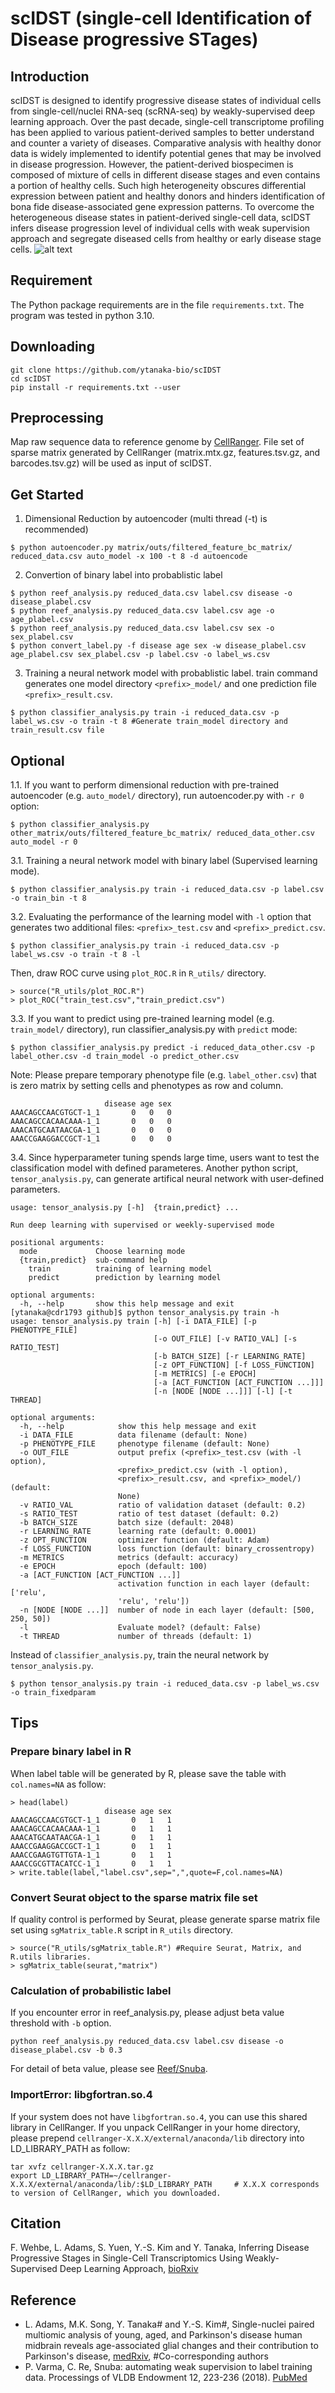 # scIDST (single-cell Identification of Disease progressive STages)
## Introduction
scIDST is designed to identify progressive disease states of individual cells from single-cell/nuclei RNA-seq (scRNA-seq) by weakly-supervised deep learning approach. Over the past decade, single-cell transcriptome profiling has been applied to various patient-derived samples to better understand and counter a variety of diseases. Comparative analysis with healthy donor data is widely implemented to identify potential genes that may be involved in disease progression. However, the patient-derived biospecimen is composed of mixture of cells in different disease stages and even contains a portion of healthy cells. Such high heterogeneity obscures differential expression between patient and healthy donors and hinders identification of bona fide disease-associated gene expression patterns. To overcome the heterogeneous disease states in patient-derived single-cell data, scIDST infers disease progression level of individual cells with weak supervision approach and segregate diseased cells from healthy or early disease stage cells. 
![alt text](Fig/model.png)

## Requirement
The Python package requirements are in the file `requirements.txt`. The program was tested in python 3.10.

## Downloading
```{r eval=FALSE}
git clone https://github.com/ytanaka-bio/scIDST
cd scIDST
pip install -r requirements.txt --user
```
## Preprocessing
Map raw sequence data to reference genome by [CellRanger](https://support.10xgenomics.com/single-cell-gene-expression/software/pipelines/latest/what-is-cell-ranger). File set of sparse matrix generated by CellRanger (matrix.mtx.gz, features.tsv.gz, and barcodes.tsv.gz) will be used as input of scIDST.

## Get Started
1. Dimensional Reduction by autoencoder (multi thread (-t) is recommended)
```{r eval=FALSE}
$ python autoencoder.py matrix/outs/filtered_feature_bc_matrix/ reduced_data.csv auto_model -x 100 -t 8 -d autoencode
```
2. Convertion of binary label into probablistic label
```{r eval=FALSE}
$ python reef_analysis.py reduced_data.csv label.csv disease -o disease_plabel.csv
$ python reef_analysis.py reduced_data.csv label.csv age -o age_plabel.csv
$ python reef_analysis.py reduced_data.csv label.csv sex -o sex_plabel.csv
$ python convert_label.py -f disease age sex -w disease_plabel.csv age_plabel.csv sex_plabel.csv -p label.csv -o label_ws.csv
```
3. Training a neural network model with probablistic label. train command generates one model directory `<prefix>_model/` and one prediction file `<prefix>_result.csv`.
```{r eval=FALSE}
$ python classifier_analysis.py train -i reduced_data.csv -p label_ws.csv -o train -t 8 #Generate train_model directory and train_result.csv file
```
## Optional
1.1. If you want to perform dimensional reduction with pre-trained autoencoder (e.g. `auto_model/` directory), run autoencoder.py with `-r 0` option:
```{r eval=FALSE}
$ python classifier_analysis.py other_matrix/outs/filtered_feature_bc_matrix/ reduced_data_other.csv auto_model -r 0
```
3.1. Training a neural network model with binary label (Supervised learning mode).
```{r eval=FALSE}
$ python classifier_analysis.py train -i reduced_data.csv -p label.csv -o train_bin -t 8 
```
3.2. Evaluating the performance of the learning model with `-l` option that generates two additional files: `<prefix>_test.csv` and `<prefix>_predict.csv`.
```{r eval=FALSE}
$ python classifier_analysis.py train -i reduced_data.csv -p label_ws.csv -o train -t 8 -l 
```
Then, draw ROC curve using `plot_ROC.R` in `R_utils/` directory.
```{r eval=FALSE}
> source("R_utils/plot_ROC.R")
> plot_ROC("train_test.csv","train_predict.csv")
```
3.3. If you want to predict using pre-trained learning model (e.g. `train_model/` directory), run classifier_analysis.py with `predict` mode:
```{r eval=FALSE}
$ python classifier_analysis.py predict -i reduced_data_other.csv -p label_other.csv -d train_model -o predict_other.csv
```
Note: Please prepare temporary phenotype file (e.g. `label_other.csv`) that is zero matrix by setting cells and phenotypes as row and column.
```{r eval=FALSE}
                     disease age sex
AAACAGCCAACGTGCT-1_1       0   0   0
AAACAGCCACAACAAA-1_1       0   0   0
AAACATGCAATAACGA-1_1       0   0   0
AAACCGAAGGACCGCT-1_1       0   0   0
```
3.4. Since hyperparameter tuning spends large time, users want to test the classification model with defined parameteres. Another python script, `tensor_analysis.py`, can generate artifical neural network with user-defined parameters.
```{r eval=FALSE}
usage: tensor_analysis.py [-h]  {train,predict} ...

Run deep learning with supervised or weekly-supervised mode

positional arguments:
  mode             Choose learning mode
  {train,predict}  sub-command help
    train          training of learning model
    predict        prediction by learning model

optional arguments:
  -h, --help       show this help message and exit
[ytanaka@cdr1793 github]$ python tensor_analysis.py train -h
usage: tensor_analysis.py train [-h] [-i DATA_FILE] [-p PHENOTYPE_FILE]
                                [-o OUT_FILE] [-v RATIO_VAL] [-s RATIO_TEST]
                                [-b BATCH_SIZE] [-r LEARNING_RATE]
                                [-z OPT_FUNCTION] [-f LOSS_FUNCTION]
                                [-m METRICS] [-e EPOCH]
                                [-a [ACT_FUNCTION [ACT_FUNCTION ...]]]
                                [-n [NODE [NODE ...]]] [-l] [-t THREAD]

optional arguments:
  -h, --help            show this help message and exit
  -i DATA_FILE          data filename (default: None)
  -p PHENOTYPE_FILE     phenotype filename (default: None)
  -o OUT_FILE           output prefix (<prefix>_test.csv (with -l option),
                        <prefix>_predict.csv (with -l option),
                        <prefix>_result.csv, and <prefix>_model/) (default:
                        None)
  -v RATIO_VAL          ratio of validation dataset (default: 0.2)
  -s RATIO_TEST         ratio of test dataset (default: 0.2)
  -b BATCH_SIZE         batch size (default: 2048)
  -r LEARNING_RATE      learning rate (default: 0.0001)
  -z OPT_FUNCTION       optimizer function (default: Adam)
  -f LOSS_FUNCTION      loss function (default: binary_crossentropy)
  -m METRICS            metrics (default: accuracy)
  -e EPOCH              epoch (default: 100)
  -a [ACT_FUNCTION [ACT_FUNCTION ...]]
                        activation function in each layer (default: ['relu',
                        'relu', 'relu'])
  -n [NODE [NODE ...]]  number of node in each layer (default: [500, 250, 50])
  -l                    Evaluate model? (default: False)
  -t THREAD             number of threads (default: 1)
```
Instead of `classifier_analysis.py`, train the neural network by `tensor_analysis.py`.
```{r eval=FALSE}
$ python tensor_analysis.py train -i reduced_data.csv -p label_ws.csv -o train_fixedparam 
```

## Tips
### Prepare binary label in R
When label table will be generated by R, please save the table with `col.names=NA` as follow:
```{r eval=FALSE}
> head(label)
                     disease age sex
AAACAGCCAACGTGCT-1_1       0   1   1
AAACAGCCACAACAAA-1_1       0   1   1
AAACATGCAATAACGA-1_1       0   1   1
AAACCGAAGGACCGCT-1_1       0   1   1
AAACCGAAGTGTTGTA-1_1       0   1   1
AAACCGCGTTACATCC-1_1       0   1   1
> write.table(label,"label.csv",sep=",",quote=F,col.names=NA)
```
### Convert Seurat object to the sparse matrix file set
If quality control is performed by Seurat, please generate sparse matrix file set using `sgMatrix_table.R` script in `R_utils` directory.
```{r eval=FALSE}
> source("R_utils/sgMatrix_table.R") #Require Seurat, Matrix, and R.utils libraries.
> sgMatrix_table(seurat,"matrix")
```
### Calculation of probabilistic label
If you encounter error in reef_analysis.py, please adjust beta value threshold with `-b` option. 
```
python reef_analysis.py reduced_data.csv label.csv disease -o disease_plabel.csv -b 0.3
```
For detail of beta value, please see [Reef/Snuba](https://github.com/HazyResearch/reef/blob/master/%5B1%5D%20generate_reef_labels.ipynb).

### ImportError: libgfortran.so.4
If your system does not have `libgfortran.so.4`, you can use this shared library in CellRanger. If you unpack CellRanger in your home directory, please prepend `cellranger-X.X.X/external/anaconda/lib` directory into LD_LIBRARY_PATH as follow:
```
tar xvfz cellranger-X.X.X.tar.gz
export LD_LIBRARY_PATH=~/cellranger-X.X.X/external/anaconda/lib/:$LD_LIBRARY_PATH     # X.X.X corresponds to version of CellRanger, which you downloaded.
```

## Citation
F. Wehbe, L. Adams, S. Yuen, Y.-S. Kim and Y. Tanaka, Inferring Disease Progressive Stages in Single-Cell Transcriptomics Using Weakly-Supervised Deep Learning Approach, [bioRxiv](https://www.biorxiv.org/content/10.1101/2023.12.01.569595v1.full.pdf)

## Reference
- L. Adams, M.K. Song, Y. Tanaka# and Y.-S. Kim#, Single-nuclei paired multiomic analysis of young, aged, and Parkinson's disease human midbrain reveals age-associated glial changes and their contribution to Parkinson's disease, [medRxiv](https://www.medrxiv.org/content/10.1101/2022.01.18.22269350v4), #Co-corresponding authors
- P. Varma, C. Re, Snuba: automating weak supervision to label training data. Processings of VLDB Endowment 12, 223-236 (2018). [PubMed](https://pubmed.ncbi.nlm.nih.gov/31777681/)
